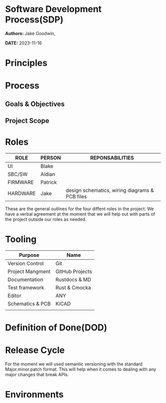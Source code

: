 # Software Development Process(SDP)

**Authors:** Jake Goodwin,

**DATE:** 2023-11-16


# Principles

# Process

## Goals & Objectives

## Project Scope


# Roles

| ROLE         | PERSON       | REPONSABILITIES                                |
| ------------ | ------------ | ----------------------------------             |
| UI           | Blake        |                                                |
| SBC/SW       | Aidian       |                                                |
| FIRMWARE     | Patrick      |                                                |
| HARDWARE     | Jake         | design schematics, wiring diagrams & PCB files |

These are the general outlines for the four diffent roles in the project. We 
have a verbal agreement at the moment that we will help out with parts of the
project outside our roles as needed.

# Tooling

| Purpose            | Name            |
| ------------------ | -------------   |
| Version Control    | Git             |
| Project Mangment   | GitHub Projects |
| Documentation      | Rustdocs & MD   |
| Test framework     | Rust & Cmocka   |
| Editor             | ANY             |
| Schematics & PCB   | KiCAD           |
|                    |                 |



# Definition of Done(DOD)




# Release Cycle

For the moment we will used semantic versioning with the standard
Major.minor.patch format. This will help when it comes to dealing
with any major changes that break APIs.



# Environments
